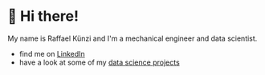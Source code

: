 # 👋 Hi there!

My name is Raffael Künzi and I'm a mechanical engineer and data scientist. 

- find me on [LinkedIn](https://www.linkedin.com/in/raffaelkuenzi)
- have a look at some of my [data science projects](https://raffaelk.github.io/DS_Portfolio/)
